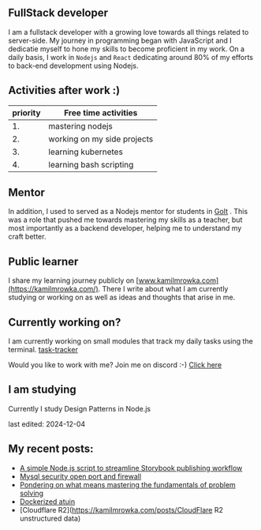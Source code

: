 ## FullStack developer
I am a fullstack developer with a growing love towards all things related to server-side. My journey in programming began with JavaScript and I dedicatie myself to hone my skills to become proficient in my work.
On a daily basis, I work in `Nodejs` and `React` dedicating around 80% of my efforts to back-end development using Nodejs.

## Activities after work  :)

| priority | Free time activities        |
| -------- | --------------------------- |
| 1.       | mastering nodejs            |
| 2.       | working on my side projects |
| 3.       | learning kubernetes         |
| 4.       | learning bash scripting     |

## Mentor
In addition, I used to served as a Nodejs mentor for students in [GoIt](https://goit.global/) . This was a role that pushed me towards mastering my skills as a teacher, but most importantly as a backend developer, helping me to understand my craft better.

## Public learner
I share my learning journey publicly on [www.kamilmrowka.com](https://kamilmrowka.com/). There I write about what I am currently studying or working on as well as ideas and thoughts that arise in me.

## Currently working on?
I am currently working on small modules that track my daily tasks using the terminal.
[task-tracker](https://github.com/KamilMr/task-tracker)

Would you like to work with me? Join me on discord :-)
[Click here](https://discord.gg/Rk3hME8rfq)

## I am studying
Currently I study Design Patterns in Node.js

last edited: 2024-12-04

## My recent posts:
<!-- BLOG-POST-LIST:START -->
- [A simple Node.js script to streamline Storybook publishing workflow](https://kamilmrowka.com/posts/sync-storybook-to-s3)
- [Mysql security open port and firewall](https://kamilmrowka.com/posts/secure-port-3306)
- [Pondering on what means mastering the fundamentals of problem solving](https://kamilmrowka.com/posts/mastering-the-fundamentals-problem-solving)
- [Dockerized atuin](https://kamilmrowka.com/posts/using-self-hosted-atuin)
- [Cloudflare R2](https://kamilmrowka.com/posts/CloudFlare R2 unstructured data)
<!-- BLOG-POST-LIST:END -->
